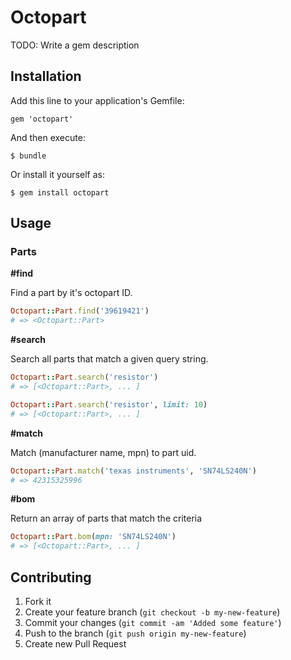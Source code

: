 # Octopart

TODO: Write a gem description

## Installation

Add this line to your application's Gemfile:

    gem 'octopart'

And then execute:

    $ bundle

Or install it yourself as:

    $ gem install octopart

## Usage

### Parts

**#find**

Find a part by it's octopart ID.

```ruby
Octopart::Part.find('39619421')
# => <Octopart::Part>
```

**#search**

Search all parts that match a given query string.

```ruby
Octopart::Part.search('resistor')
# => [<Octopart::Part>, ... ]

Octopart::Part.search('resistor', limit: 10)
# => [<Octopart::Part>, ... ]
```

**#match**

Match (manufacturer name, mpn) to part uid.

```ruby
Octopart::Part.match('texas instruments', 'SN74LS240N')
# => 42315325996
```

**#bom**

Return an array of parts that match the criteria

```ruby
Octopart::Part.bom(mpn: 'SN74LS240N')
# => [<Octopart::Part>, ... ]
```

## Contributing

1. Fork it
2. Create your feature branch (`git checkout -b my-new-feature`)
3. Commit your changes (`git commit -am 'Added some feature'`)
4. Push to the branch (`git push origin my-new-feature`)
5. Create new Pull Request
